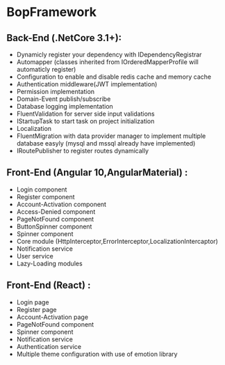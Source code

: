 # BopFramework
## Back-End (.NetCore 3.1+): 
- Dynamicly register your dependency with IDependencyRegistrar
- Automapper (classes inherited from IOrderedMapperProfile will automaticly register)
- Configuration to enable and disable redis cache and memory cache
- Authentication middleware(JWT implementation)
- Permission implementation
- Domain-Event publish/subscribe
- Database logging implementation
- FluentValidation for server side input validations
- IStartupTask to start task on project initialization
- Localization
- FluentMigration with data provider manager to implement multiple database easyly (mysql and mssql already have implemented)
- IRoutePublisher to register routes dynamically

## Front-End (Angular 10,AngularMaterial) : 
- Login component
- Register component
- Account-Activation component
- Access-Denied component
- PageNotFound component
- ButtonSpinner component
- Spinner component
- Core module (HttpInterceptor,ErrorInterceptor,LocalizationIntercaptor)
- Notification service
- User service
- Lazy-Loading modules

## Front-End (React) : 
- Login page
- Register page
- Account-Activation page
- PageNotFound component
- Spinner component
- Notification service
- Authentication service
- Multiple theme configuration with use of emotion library

